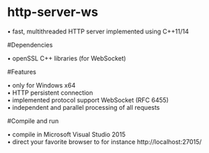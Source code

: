 # http-server-ws

   • fast, multithreaded HTTP server implemented using C++11/14

#Dependencies

   • openSSL C++ libraries (for WebSocket)

#Features

   • only for Windows x64    
   • HTTP persistent connection    
   • implemented protocol support WebSocket (RFC 6455)    
   • independent and parallel processing of all requests    

#Compile and run

   • compile in Microsoft Visual Studio 2015    
   • direct your favorite browser to for instance http://localhost:27015/

